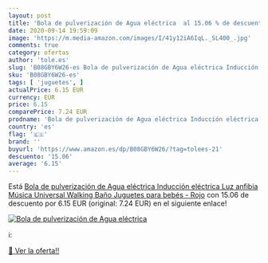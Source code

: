 ```yaml
---
layout: post
title: 'Bola de pulverización de Agua eléctrica  al 15.06 % de descuento'
date: 2020-09-14 19:59:09
image: 'https://m.media-amazon.com/images/I/41y12iA6IqL._SL400_.jpg'
comments: true
category: ofertas
author: 'tole.es'
slug: 'B08GBY6W26-es Bola de pulverización de Agua eléctrica Inducción...'
sku: 'B08GBY6W26-es'
tags: [ 'juguetes', ]
actualPrice: 6.15 EUR
currency: EUR
price: 6.15
comparePrice: 7.24 EUR
prodname: 'Bola de pulverización de Agua eléctrica Inducción eléctrica Luz anfibia Música Universal Walking Baño Juguetes para bebés - Rojo'
country: 'es'
flag: '🇪🇸'
brand: ''
buyurl: 'https://www.amazon.es/dp/B08GBY6W26/?tag=tolees-21'
descuento: '15.06'
average: '6.15'
---
```


Está [Bola de pulverización de Agua eléctrica Inducción eléctrica Luz anfibia Música Universal Walking Baño Juguetes para bebés - Rojo](https://www.amazon.es/dp/B08GBY6W26/?tag=tolees-21) con 15.06 de descuento por 6.15 EUR (original: 7.24 EUR) en el siguiente enlace!

[![Bola de pulverización de Agua eléctrica ](https://m.media-amazon.com/images/I/41y12iA6IqL._SL400_.jpg)](https://www.amazon.es/dp/B08GBY6W26/?tag=tolees-21)

ℹ️:


[🛒 Ver la oferta!!](https://www.amazon.es/dp/B08GBY6W26/?tag=tolees-21)
